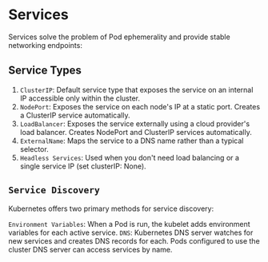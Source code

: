 # Services
Services solve the problem of Pod ephemerality and provide stable networking endpoints:

## Service Types

1. `ClusterIP`: Default service type that exposes the service on an internal IP accessible only within the cluster.
2. `NodePort`: Exposes the service on each node's IP at a static port. Creates a ClusterIP service automatically.
3. `LoadBalancer`: Exposes the service externally using a cloud provider's load balancer. Creates NodePort and ClusterIP services automatically.
4. `ExternalName`: Maps the service to a DNS name rather than a typical selector.
5. `Headless Services`: Used when you don't need load balancing or a single service IP (set clusterIP: None).

## `Service Discovery`
Kubernetes offers two primary methods for service discovery:

`Environment Variables`: When a Pod is run, the kubelet adds environment variables for each active service.
`DNS`: Kubernetes DNS server watches for new services and creates DNS records for each. Pods configured to use the cluster DNS server can access services by name.
